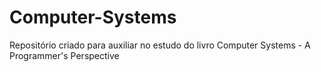 # Computer-Systems
Repositório criado para auxiliar no estudo do livro Computer Systems - A Programmer's Perspective
